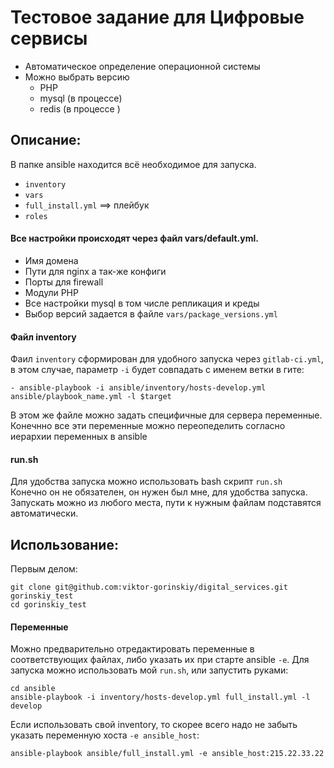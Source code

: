 
# Тестовое задание для Цифровые сервисы

* Автоматическое определение операционной системы
* Можно выбрать версию
  * PHP
  * mysql (в процессе)
  * redis (в процессе )

## Описание:
В папке ansible находится всё необходимое для запуска.
* ```inventory``` 
* ```vars```
* ```full_install.yml``` ==> плейбук
* ```roles```

#### Все настройки происходят через файл vars/default.yml.
  * Имя домена
  * Пути для nginx а так-же конфиги
  * Порты для firewall
  * Модули PHP
  * Все настройки mysql в том числе репликация и креды
* Выбор версий задается в файле ```vars/package_versions.yml```

#### Фaйл inventory
Фаил ```inventory``` сформирован для удобного запуска через ```gitlab-ci.yml```, в этом случае, параметр ```-i``` будет совпадать с именем ветки в гите:
```
- ansible-playbook -i ansible/inventory/hosts-develop.yml ansible/playbook_name.yml -l $target
```
В этом же файле можно задать специфичные для сервера переменные.  
Конечнно все эти переменные можно переопеделить согласно иерархии переменных в ansible

#### run.sh
Для удобства запуска можно использовать bash скрипт ```run.sh```  
Конечно он не обязателен, он нужен был мне, для удобства запуска.  
Запускать можно из любого места, пути к нужным файлам подставятся автоматически.


## Использование:
Первым делом:
```
git clone git@github.com:viktor-gorinskiy/digital_services.git gorinskiy_test
cd gorinskiy_test
```
#### Переменные
Можно предварительно отредактировать переменные в соответствующих файлах,  либо указать их при старте ansible ```-e```.
Для запуска можно использовать мой ```run.sh```, или запустить руками:
```
cd ansible
ansible-playbook -i inventory/hosts-develop.yml full_install.yml -l develop
```
Если использовать свой inventory, то скорее всего надо не забыть указать переменную хоста ```-e ansible_host```:
```
ansible-playbook ansible/full_install.yml -e ansible_host:215.22.33.22

```
